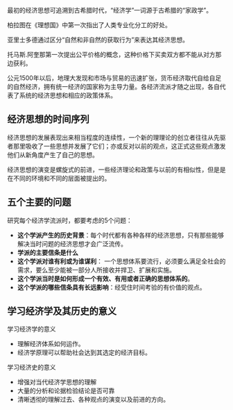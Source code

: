 
最初的经济思想可追溯到古希腊时代，“经济学”一词源于古希腊的“家政学”。

柏拉图在《理想国》中第一次指出了人类专业化分工的好处。

亚里士多德通过区分“自然和非自然的获取行为”来表达其经济思想。

托马斯.阿奎那第一次提出公平价格的概念，这种价格下买卖双方都不能从对方那边获利。

公元1500年以后，地理大发现和市场与贸易的迅速扩张，货币经济取代自给自足的自然经济，拥有统一经济的国家称为主导力量。各经济流派才随之出现，各自代表了系统的经济思想和相应的政策体系。

## 经济思想的时间序列

经济思想的发展表现出来相当程度的连续性，一个新的理理论的创立者往往从先驱者那里吸收了一些思想并发展了它们；亦或反对以前的观点，这正式这些观点激发他们从新角度产生了自己的思想。

经济思想的演变是螺旋式的前进，一些经济理论和政策与以前的有相似性，但是是在不同的环境和不同的层面被提出的。

## 五个主要的问题

研究每个经济学流派时，都要考虑的5个问题：
+ **这个学派产生的历史背景**：每个时代都有各种各样的经济思想，只有那些能够解决当时问题的经济思想才会广泛流传。
+ **学派的主要信条是什么**
+ **这个学派对谁有利或为谁谋利**： 一个思想体系要流行，必须要么满足全社会的需求，要么至少能被一部分人所接收并捍卫、扩展和实施。
+ **这个学派当时是如何形成一个有效、有用或者正确的思想体系的**。
+ **这个学派的哪些信条具有长远影响**：经受住时间考验的有价值的观点。

## 学习经济学及其历史的意义

学习经济学的意义
+ 理解经济体系如何运作。
+ 经济学原理可以帮助社会达到其选定的经济目标。

学习经济史的意义
+ 增强对当代经济学思想的理解
+ 大量的分析和论据检验结论是否可靠
+ 清晰透彻的理解过去、各种观点的演变以及前进的方向。

